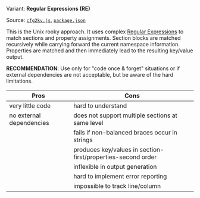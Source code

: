 
Variant: **Regular Expressions (RE)**<br/>

Source: [`cfg2kv.js`](cfg2kv.js), [`package.json`](package.json)

This is the Unix rooky approach. It uses complex [Regular
Expressions](http://en.wikipedia.org/wiki/Regular_expression) to
match sections and property assignments. Section blocks are matched
recursively while carrying forward the current namespace information.
Properties are matched and then immediately lead to the resulting
key/value output.

**RECOMMENDATION**: Use only for "code once &amp; forget" situations or
if external dependencies are not acceptable, but be aware of the hard
limitations.

  Pros                       | Cons
  ---------------------------|-----------------------------------
  very little code           | hard to understand
  no external dependencies   | does not support multiple sections at same level
                             | fails if non-balanced braces occur in strings
                             | produces key/values in section-first/properties-second order
                             | inflexible in output generation
                             | hard to implement error reporting
                             | impossible to track line/column


